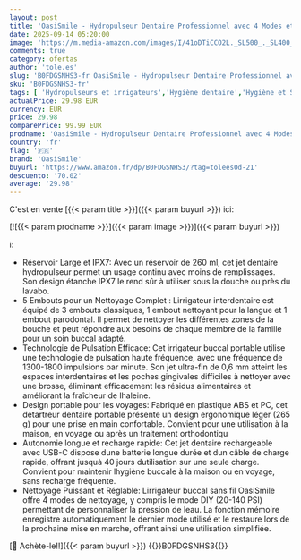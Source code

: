 ```yaml
---
layout: post
title: 'OasiSmile - Hydropulseur Dentaire Professionnel avec 4 Modes et 5 Buses pour Nettoyage Interdentaire  260 ml Jet Dentaire Électrique  Recharge USB-C  Irrigateur Buccal IPX7 Étanche pour Maison et Voyage'
date: 2025-09-14 05:20:00
image: 'https://m.media-amazon.com/images/I/41oDTiCCO2L._SL500_._SL400_.jpg'
comments: true
category: ofertas
author: 'tole.es'
slug: 'B0FDGSNHS3-fr OasiSmile - Hydropulseur Dentaire Professionnel avec 4...'
sku: 'B0FDGSNHS3-fr'
tags: [ 'Hydropulseurs et irrigateurs','Hygiène dentaire','Hygiène et Santé','Hygiène interdentaire','oasismile','🇫🇷', ]
actualPrice: 29.98 EUR
currency: EUR
price: 29.98
comparePrice: 99.99 EUR
prodname: 'OasiSmile - Hydropulseur Dentaire Professionnel avec 4 Modes et 5 Buses pour Nettoyage Interdentaire  260 ml Jet Dentaire Électrique  Recharge USB-C  Irrigateur Buccal IPX7 Étanche pour Maison et Voyage'
country: 'fr'
flag: '🇫🇷'
brand: 'OasiSmile'
buyurl: 'https://www.amazon.fr/dp/B0FDGSNHS3/?tag=tolees0d-21'
descuento: '70.02'
average: '29.98'
---
```


C'est en vente [{{< param title >}}]({{< param buyurl >}}) ici:

[![{{< param prodname >}}]({{< param image >}})]({{< param buyurl >}})

ℹ️:

- Réservoir Large et IPX7: Avec un réservoir de 260 ml, cet jet dentaire hydropulseur permet un usage continu avec moins de remplissages. Son design étanche IPX7 le rend sûr à utiliser sous la douche ou près du lavabo.
- 5 Embouts pour un Nettoyage Complet : Lirrigateur interdentaire est équipé de 3 embouts classiques, 1 embout nettoyant pour la langue et 1 embout parodontal. Il permet de nettoyer les différentes zones de la bouche et peut répondre aux besoins de chaque membre de la famille pour un soin buccal adapté.
- Technologie de Pulsation Efficace: Cet irrigateur buccal portable utilise une technologie de pulsation haute fréquence, avec une fréquence de 1300-1800 impulsions par minute. Son jet ultra-fin de 0,6 mm atteint les espaces interdentaires et les poches gingivales difficiles à nettoyer avec une brosse, éliminant efficacement les résidus alimentaires et améliorant la fraîcheur de lhaleine.
- Design portable pour les voyages: Fabriqué en plastique ABS et PC, cet detartreur dentaire portable présente un design ergonomique léger (265 g) pour une prise en main confortable. Convient pour une utilisation à la maison, en voyage ou après un traitement orthodontiqu
- Autonomie longue et recharge rapide: Cet jet dentaire rechargeable avec USB-C dispose dune batterie longue durée et dun câble de charge rapide, offrant jusquà 40 jours dutilisation sur une seule charge. Convient pour maintenir lhygiène buccale à la maison ou en voyage, sans recharge fréquente.
- Nettoyage Puissant et Réglable: Lirrigateur buccal sans fil OasiSmile offre 4 modes de nettoyage, y compris le mode DIY (20-140 PSI) permettant de personnaliser la pression de leau. La fonction mémoire enregistre automatiquement le dernier mode utilisé et le restaure lors de la prochaine mise en marche, offrant ainsi une utilisation simplifiée.

[🛒 Achète-le!!]({{< param buyurl >}})
{{<world>}}B0FDGSNHS3{{</world>}}
